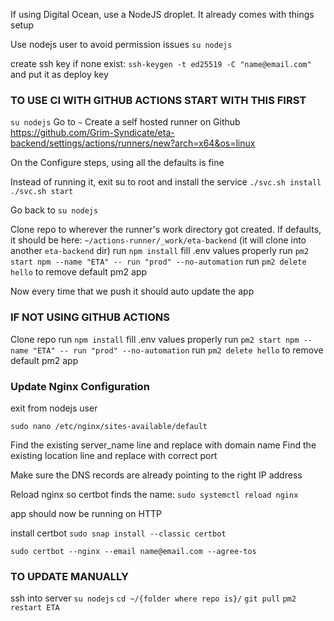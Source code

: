 If using Digital Ocean, use a NodeJS droplet. It already comes with things setup


Use nodejs user to avoid permission issues `su nodejs`

create ssh key if none exist: `ssh-keygen -t ed25519 -C "name@email.com"` and put it as deploy key

### TO USE CI WITH GITHUB ACTIONS START WITH THIS FIRST

`su nodejs`
Go to `~`
Create a self hosted runner on Github
https://github.com/Grim-Syndicate/eta-backend/settings/actions/runners/new?arch=x64&os=linux

On the Configure steps, using all the defaults is fine

Instead of running it, exit su to root and install the service
`./svc.sh install`
`./svc.sh start`

Go back to `su nodejs`

Clone repo to wherever the runner's work directory got created. If defaults, it should be here: `~/actions-runner/_work/eta-backend` (it will clone into another `eta-backend` dir)
run `npm install`
fill .env values properly
run `pm2 start npm --name "ETA" -- run "prod" --no-automation`
run `pm2 delete hello` to remove default pm2 app

Now every time that we push it should auto update the app

### IF NOT USING GITHUB ACTIONS

Clone repo
run `npm install`
fill .env values properly
run `pm2 start npm --name "ETA" -- run "prod" --no-automation`
run `pm2 delete hello` to remove default pm2 app

### Update Nginx Configuration

exit from nodejs user

`sudo nano /etc/nginx/sites-available/default`

Find the existing server_name line and replace with domain name
Find the existing location line and replace with correct port

Make sure the DNS records are already pointing to the right IP address

Reload nginx so certbot finds the name: `sudo systemctl reload nginx`

app should now be running on HTTP

install certbot `sudo snap install --classic certbot`

`sudo certbot --nginx --email name@email.com --agree-tos`

### TO UPDATE MANUALLY

ssh into server
`su nodejs`
`cd ~/{folder where repo is}/`
`git pull`
`pm2 restart ETA`
